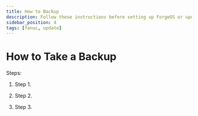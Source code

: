 ```yaml
---
title: How to Backup
description: Follow these instructions before setting up ForgeOS or updating ForgeOS.
sidebar_position: 4
tags: [fanuc, update]
---
```


# How to Take a Backup

Steps:

1. Step 1.

2. Step 2.

3. Step 3.